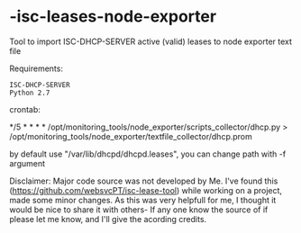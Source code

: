 # -isc-leases-node-exporter

Tool to import ISC-DHCP-SERVER active (valid) leases to node exporter text file 

Requirements:

    ISC-DHCP-SERVER
    Python 2.7

crontab:

*/5 * * * * /opt/monitoring_tools/node_exporter/scripts_collector/dhcp.py > /opt/monitoring_tools/node_exporter/textfile_collector/dhcp.prom

by default use "/var/lib/dhcpd/dhcpd.leases", you can change path with -f argument

Disclaimer:
Major code source was not developed by Me.
I've found this (https://github.com/websvcPT/isc-lease-tool) while working on a project, made some minor changes.
As this was very helpfull for me, I thought it would be nice to share it with others-
If any one know the source of if please let me know, and I'll give the acording credits.
